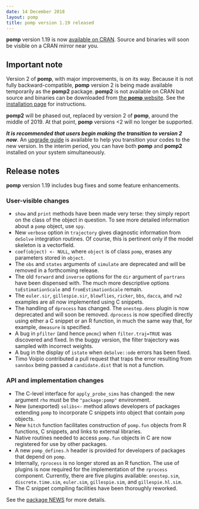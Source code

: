 ```yaml
---
date: 14 December 2018
layout: pomp
title: pomp version 1.19 released
---
```


**pomp** version 1.19 is now [available on CRAN](https://cran.r-project.org/package=pomp).
Source and binaries will soon be visible on a CRAN mirror near you.

## Important note

Version 2 of **pomp**, with major improvements, is on its way.
Because it is not fully backward-compatible, **pomp** version 2 is being made available temporarily as the **pomp2** package.
**pomp2** is not available on CRAN but source and binaries can be downloaded from [the **pomp** website](https://kingaa.github.io/pomp/).
See the [installation page](https://kingaa.github.io/pomp/install.html) for instructions.

**pomp2** will be phased out, replaced by version 2 of **pomp**, around the middle of 2019.
At that point, **pomp** versions <2 will no longer be supported.

***It is recommended that users begin making the transition to version 2 now***.
An [upgrade guide](https://kingaa.github.io/pomp/vignettes/upgrade_guide.html) is available to help you transition your codes to the new version.
In the interim period, you can have both **pomp** and **pomp2** installed on your system simultaneously.

## Release notes

**pomp** version 1.19 includes bug fixes and some feature enhancements.

### User-visible changes

- `show` and `print` methods have been made very terse:
they simply report on the class of the object in question.
To see more detailed information about a `pomp` object, use `spy`.
- New `verbose` option in `trajectory` gives diagnostic information from `deSolve` integration routines.
Of course, this is pertinent only if the model skeleton is a vectorfield.
- `coef(object) <- NULL`, where `object` is of class `pomp`, erases any parameters stored in `object`.
- The `obs` and `states` arguments of `simulate` are deprecated and will be removed in a forthcoming release.
- The old `forward` and `inverse` options for the `dir` argument of `partrans` have been dispensed with.
The much more descriptive options `toEstimationScale` and `fromEstimationScale` remain.
- The `euler.sir`, `gillespie.sir`, `blowflies`, `ricker`, `bbs`, `dacca`, and `rw2` examples are all now implemented using C snippets.
- The handling of `dprocess` has changed.
The `onestep.dens` plugin is now deprecated and will soon be removed.
`dprocess` is now specified directly using either a C snippet or an R function, in much the same way that, for example, `dmeasure` is specified.
- A bug in `pfilter` (and hence `pmcmc`) when `filter.traj=TRUE` was discovered and fixed.
In the buggy version, the filter trajectory was sampled with incorrect weights.
- A bug in the display of `istate` when `deSolve::ode` errors has been fixed.
- Timo Voipio contributed a pull request that traps the error resulting from `sannbox` being passed a `candidate.dist` that is not a function.

### API and implementation changes

- The C-level interface for `apply_probe_sims` has changed:
the new argument `rho` must be the `"package:pomp"` environment.
- New (unexported) `solibs<-` method allows developers of packages extending `pomp` to incorporate C snippets into object that contain `pomp` objects.
- New `hitch` function facilitates construction of `pomp.fun` objects from R functions, C snippets, and links to external libraries.
- Native routines needed to access `pomp.fun` objects in C are now registered for use by other packages.
- A new `pomp_defines.h` header is provided for developers of packages that depend on `pomp`.
- Internally, `rprocess` is no longer stored as an R function.
The use of plugins is now required for the implementation of the `rprocess` component.
Currently, there are five plugins available:
`onestep.sim`, `discrete.time.sim`, `euler.sim`, `gillespie.sim`, and `gillespie.hl.sim`.
- The C snippet compiling facilities have been thoroughly reworked.

See the [package NEWS](https://kingaa.github.io/pomp/NEWS.html) for more details.

